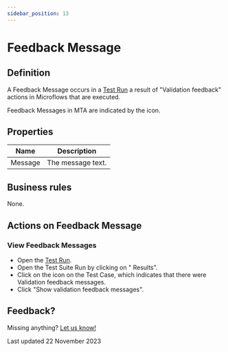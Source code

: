 ```yaml
---
sidebar_position: 13
---
```



# Feedback Message


## Definition

A Feedback Message occurs in a [Test Run](test-run) a result of "Validation feedback" actions in Microflows that are executed. 

Feedback Messages in MTA are indicated by the <i class="fal fa-message-check"></i> icon.

## Properties
| Name    | Description       |
| ------- | ----------------- |
| Message | The message text. |
  
## Business rules

None.

## Actions on Feedback Message

### View Feedback Messages

- Open the [Test Run](test-run).
- Open the Test Suite Run by clicking on "<i class="fal fa-eye"></i> Results".
- Click on the <i class="fal fa-message-check"></i> icon on the Test Case, which indicates that there were Validation feedback messages.
- Click "Show validation feedback messages".


## Feedback?
Missing anything? [Let us know!](mailto:support@menditect.com)

Last updated 22 November 2023